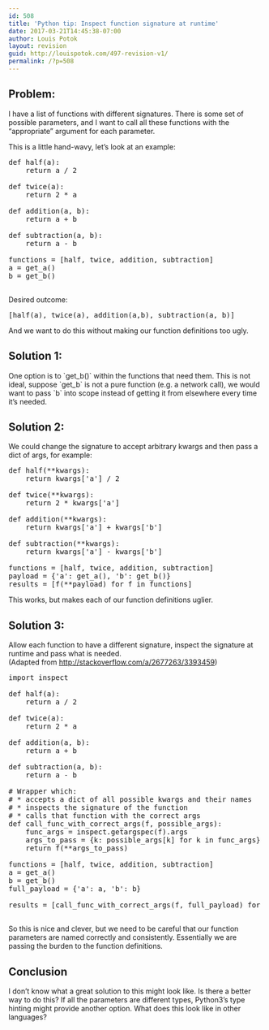 ```yaml
---
id: 508
title: 'Python tip: Inspect function signature at runtime'
date: 2017-03-21T14:45:38-07:00
author: Louis Potok
layout: revision
guid: http://louispotok.com/497-revision-v1/
permalink: /?p=508
---
```

## Problem:

I have a list of functions with different signatures. There is some set of possible parameters, and I want to call all these functions with the &#8220;appropriate&#8221; argument for each parameter.

This is a little hand-wavy, let&#8217;s look at an example:

<pre class="brush: python; title: ; notranslate" title="">def half(a):
    return a / 2

def twice(a):
    return 2 * a

def addition(a, b):
    return a + b

def subtraction(a, b):
    return a - b

functions = [half, twice, addition, subtraction]
a = get_a()
b = get_b()

</pre>

Desired outcome:

<pre class="brush: python; title: ; notranslate" title="">[half(a), twice(a), addition(a,b), subtraction(a, b)]
</pre>

And we want to do this without making our function definitions too ugly.

## Solution 1:

One option is to \`get\_b()\` within the functions that need them. This is not ideal, suppose \`get\_b\` is not a pure function (e.g. a network call), we would want to pass \`b\` into scope instead of getting it from elsewhere every time it&#8217;s needed.

## Solution 2:

We could change the signature to accept arbitrary kwargs and then pass a dict of args, for example:

<pre class="brush: python; title: ; notranslate" title="">def half(**kwargs):
    return kwargs['a'] / 2

def twice(**kwargs):
    return 2 * kwargs['a']

def addition(**kwargs):
    return kwargs['a'] + kwargs['b']

def subtraction(**kwargs):
    return kwargs['a'] - kwargs['b']

functions = [half, twice, addition, subtraction]
payload = {'a': get_a(), 'b': get_b()}
results = [f(**payload) for f in functions]
</pre>

This works, but makes each of our function definitions uglier.

## Solution 3:

Allow each function to have a different signature, inspect the signature at runtime and pass what is needed.  
(Adapted from http://stackoverflow.com/a/2677263/3393459)

<pre class="brush: python; title: ; notranslate" title="">import inspect

def half(a):
    return a / 2

def twice(a):
    return 2 * a

def addition(a, b):
    return a + b

def subtraction(a, b):
    return a - b

# Wrapper which:
# * accepts a dict of all possible kwargs and their names
# * inspects the signature of the function
# * calls that function with the correct args
def call_func_with_correct_args(f, possible_args):
    func_args = inspect.getargspec(f).args
    args_to_pass = {k: possible_args[k] for k in func_args}
    return f(**args_to_pass)

functions = [half, twice, addition, subtraction]
a = get_a()
b = get_b()
full_payload = {'a': a, 'b': b}

results = [call_func_with_correct_args(f, full_payload) for f in functions]

</pre>

So this is nice and clever, but we need to be careful that our function parameters are named correctly and consistently. Essentially we are passing the burden to the function definitions.

## Conclusion

I don&#8217;t know what a great solution to this might look like. Is there a better way to do this? If all the parameters are different types, Python3&#8217;s type hinting might provide another option. What does this look like in other languages?
